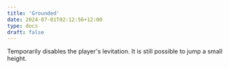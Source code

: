 ```yaml
---
title: 'Grounded'
date: 2024-07-01T02:12:56+12:00
type: docs
draft: false
---
```


Temporarily disables the player's levitation. It is still possible to jump a small height.
